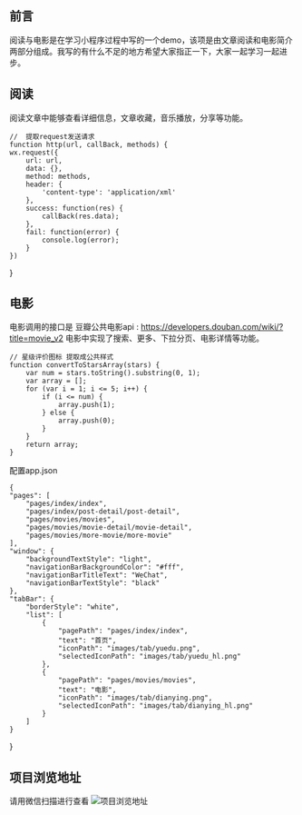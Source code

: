 ## 前言
阅读与电影是在学习小程序过程中写的一个demo，该项是由文章阅读和电影简介两部分组成。我写的有什么不足的地方希望大家指正一下，大家一起学习一起进步。
## 阅读
阅读文章中能够查看详细信息，文章收藏，音乐播放，分享等功能。
    
    //  提取request发送请求
    function http(url, callBack, methods) {
    wx.request({
        url: url,
        data: {},
        method: methods,
        header: {
            'content-type': 'application/xml'
        },
        success: function(res) {
            callBack(res.data);
        },
        fail: function(error) {
            console.log(error);
        }
    })
}

## 电影
   电影调用的接口是 豆瓣公共电影api :  https://developers.douban.com/wiki/?title=movie_v2
   电影中实现了搜索、更多、下拉分页、电影详情等功能。
   
   
   
    // 星级评价图标 提取成公共样式 
    function convertToStarsArray(stars) {
        var num = stars.toString().substring(0, 1);
        var array = [];
        for (var i = 1; i <= 5; i++) {
            if (i <= num) {
                array.push(1);
            } else {
                array.push(0);
            }
        }
        return array;
    }
    
配置app.json

    {
    "pages": [
        "pages/index/index",
        "pages/index/post-detail/post-detail",
        "pages/movies/movies",
        "pages/movies/movie-detail/movie-detail",
        "pages/movies/more-movie/more-movie"
    ],
    "window": {
        "backgroundTextStyle": "light",
        "navigationBarBackgroundColor": "#fff",
        "navigationBarTitleText": "WeChat",
        "navigationBarTextStyle": "black"
    },
    "tabBar": {
        "borderStyle": "white",
        "list": [
            {
                "pagePath": "pages/index/index",
                "text": "首页",
                "iconPath": "images/tab/yuedu.png",
                "selectedIconPath": "images/tab/yuedu_hl.png"
            },
            {
                "pagePath": "pages/movies/movies",
                "text": "电影",
                "iconPath": "images/tab/dianying.png",
                "selectedIconPath": "images/tab/dianying_hl.png"
            }
        ]
    }
}

## 项目浏览地址
请用微信扫描进行查看
   ![项目浏览地址](http://p9mrpjx2c.bkt.clouddn.com/video.jpg)

